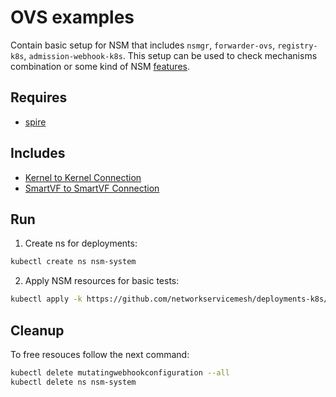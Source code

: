# OVS examples

Contain basic setup for NSM that includes `nsmgr`, `forwarder-ovs`, `registry-k8s`, `admission-webhook-k8s`. This setup can be used to check mechanisms combination or some kind of NSM [features](../features).

## Requires

- [spire](../spire)

## Includes

- [Kernel to Kernel Connection](../use-cases/Kernel2Kernel)
- [SmartVF to SmartVF Connection](../use-cases/SmartVF2SmartVF)

## Run

1. Create ns for deployments:
```bash
kubectl create ns nsm-system
```

2. Apply NSM resources for basic tests:

```bash
kubectl apply -k https://github.com/networkservicemesh/deployments-k8s/examples/ovs?ref=8038a644b10d72b18849c7a2db9ebd11e645e336
```

## Cleanup

To free resouces follow the next command:

```bash
kubectl delete mutatingwebhookconfiguration --all
kubectl delete ns nsm-system
```
